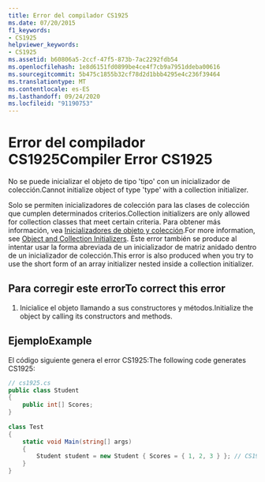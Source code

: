 ```yaml
---
title: Error del compilador CS1925
ms.date: 07/20/2015
f1_keywords:
- CS1925
helpviewer_keywords:
- CS1925
ms.assetid: b60806a5-2ccf-47f5-873b-7ac2292fdb54
ms.openlocfilehash: 1e8d6151fd0899be4ce4f7cb9a7951ddeba00616
ms.sourcegitcommit: 5b475c1855b32cf78d2d1bbb4295e4c236f39464
ms.translationtype: MT
ms.contentlocale: es-ES
ms.lasthandoff: 09/24/2020
ms.locfileid: "91190753"
---
```

# <a name="compiler-error-cs1925"></a><span data-ttu-id="77053-102">Error del compilador CS1925</span><span class="sxs-lookup"><span data-stu-id="77053-102">Compiler Error CS1925</span></span>

<span data-ttu-id="77053-103">No se puede inicializar el objeto de tipo 'tipo' con un inicializador de colección.</span><span class="sxs-lookup"><span data-stu-id="77053-103">Cannot initialize object of type 'type' with a collection initializer.</span></span>  
  
 <span data-ttu-id="77053-104">Solo se permiten inicializadores de colección para las clases de colección que cumplen determinados criterios.</span><span class="sxs-lookup"><span data-stu-id="77053-104">Collection initializers are only allowed for collection classes that meet certain criteria.</span></span> <span data-ttu-id="77053-105">Para obtener más información, vea [Inicializadores de objeto y colección](../programming-guide/classes-and-structs/object-and-collection-initializers.md).</span><span class="sxs-lookup"><span data-stu-id="77053-105">For more information, see [Object and Collection Initializers](../programming-guide/classes-and-structs/object-and-collection-initializers.md).</span></span> <span data-ttu-id="77053-106">Este error también se produce al intentar usar la forma abreviada de un inicializador de matriz anidado dentro de un inicializador de colección.</span><span class="sxs-lookup"><span data-stu-id="77053-106">This error is also produced when you try to use the short form of an array initializer nested inside a collection initializer.</span></span>  
  
## <a name="to-correct-this-error"></a><span data-ttu-id="77053-107">Para corregir este error</span><span class="sxs-lookup"><span data-stu-id="77053-107">To correct this error</span></span>  
  
1. <span data-ttu-id="77053-108">Inicialice el objeto llamando a sus constructores y métodos.</span><span class="sxs-lookup"><span data-stu-id="77053-108">Initialize the object by calling its constructors and methods.</span></span>  
  
## <a name="example"></a><span data-ttu-id="77053-109">Ejemplo</span><span class="sxs-lookup"><span data-stu-id="77053-109">Example</span></span>  

 <span data-ttu-id="77053-110">El código siguiente genera el error CS1925:</span><span class="sxs-lookup"><span data-stu-id="77053-110">The following code generates CS1925:</span></span>  
  
```csharp  
// cs1925.cs  
public class Student  
{  
    public int[] Scores;  
}  
  
class Test  
{  
    static void Main(string[] args)  
    {  
        Student student = new Student { Scores = { 1, 2, 3 } }; // CS1925  
    }  
}  
```
